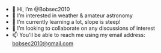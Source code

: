 - 👋 Hi, I’m @Bobsec2010
- 👀 I’m interested in weather & amateur astronomy
- 🌱 I’m currently learning a lot, slope is steep!
- 💞️ I’m looking to collaborate on any discussions of interest
- 📫 You'll be able to reach me using my email address: bobsec2010@gmail.com

